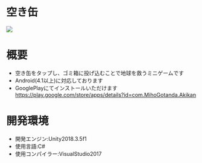 # 空き缶  
![](https://user-images.githubusercontent.com/57520772/68484352-729a3680-0280-11ea-9e00-0ca55cab7e67.png)  
# 概要  
- 空き缶をタップし、ゴミ箱に投げ込むことで地球を救うミニゲームです
- Android(4.1以上)に対応しております  
- GooglePlayにてインストールいただけます<https://play.google.com/store/apps/details?id=com.MihoGotanda.Akikan>  
# 開発環境  
- 開発エンジン:Unity2018.3.5f1  
- 使用言語:C#  
- 使用コンパイラー:VisualStudio2017  
